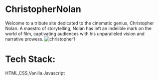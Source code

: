 # ChristopherNolan
Welcome to a tribute site dedicated to the cinematic genius, Christopher Nolan. A maestro of storytelling, Nolan has left an indelible mark on the world of film, captivating audiences with his unparalleled vision and narrative prowess.
![christopher1](https://github.com/Akangkha/ChristopherNolan/assets/113259853/ac9aa851-3187-44c8-af90-3546f0daba2f)


<h1>Tech Stack:</h1>
HTML,CSS,Vanilla Javascript
